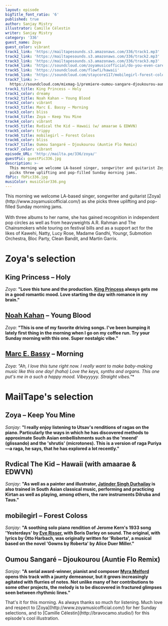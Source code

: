 ```yaml
---
layout: episode
bigTitle_font_ratio: '6'
published: true
author: Sanjay Mistry
illustrator: Camille Célestin
writer: Sanjay Mistry
category: '336'
guest_name: Zoya
guest_color: vibrant
track1_link: 'https://mailtapesounds.s3.amazonaws.com/336/track1.mp3'
track2_link: 'https://mailtapesounds.s3.amazonaws.com/336/track2.mp3'
track3_link: 'https://mailtapesounds.s3.amazonaws.com/336/track3.mp3'
track4_link: 'https://soundcloud.com/zoyamusicofficial/do-you-even-care'
track5_link: 'https://soundcloud.com/flowfi/hawaii'
track6_link: 'https://soundcloud.com/staycore117/mobilegirl-forest-coloss'
track7_link: >-
  https://soundcloud.com/mixmag-1/premiere-oumou-sangare-djoukourou-auntie-flo-remix
track1_title: King Princess – Holy
track1_color: dreamy
track2_title: Noah Kahan – Young Blood
track2_color: vibrant
track3_title: Marc E. Bassy – Morning
track3_color: bliss
track4_title: Zoya – Keep You Mine
track4_color: vibrant
track5_title: Rvdical the Kid – Hawaii (w/ amaarae & EDWVN)
track5_color: trippy
track6_title: mobilegirl – Forest Coloss
track6_color: bliss
track7_title: Oumou Sangaré – Djoukourou (Auntie Flo Remix)
track7_color: vibrant
episode_URL: 'http://mailta.pe/336/zoya/'
guestPic: guestPic336.jpg
description: >-
  This morning we welcome LA-based singer, songwriter and guitarist Zoya as she
  picks three uplifting and pop-filled Sunday morning jams.
fbPic: fbPic336.jpg
musiColor: musiColor336.png
---
```

<p id="introduction">This morning we welcome LA-based singer, songwriter and guitarist [Zoya](http://www.zoyamusicofficial.com/) as she picks three uplifting and pop-filled Sunday morning jams.
<br><br>
With three albums to her name, she has gained recognition in independent pop circles as well as from heavyweights A.R. Rahman and The Chainsmokers while touring on festival bills and as a support act for the likes of Kawehi, Natty, Lucy Rose, Madame Gandhi, Youngr, Submotion Orchestra, Bloc Party, Clean Bandit, and Martin Garrix.</p>


# Zoya's selection

## King Princess – Holy
_Zoya_: **"**Love this tune and the production. [King Princess](https://kingprincessmusic.com/) always gets me in a good romantic mood. Love starting the day with romance in my brain.**"**

## [Noah Kahan](http://noahkahan.com/) – Young Blood
_Zoya_: **"**This is one of my favorite driving songs. I've been bumping it lately first thing in the morning when I go on my coffee run. Try your Sunday morning with this one. Super nostalgic vibe.**"**

## [Marc E. Bassy](http://www.marcebassy.com/) – Morning
_Zoya_: **"**Ah, I love this tune right now. I really want to make baby-making music like this one day! (haha*) Love the keys, synths and organs. This one put's me in a such a happy mood. Vibeyyyyy. Straight vibes.**"**


# MailTape's selection

## Zoya – Keep You Mine
_Sanjay_: **"**I really enjoy listening to Utsav's renditions of ragas on the piano. Particularly the ways in which he has discovered methods to approximate South Asian embellishments such as the 'meend' (glissando) and the 'shrutis' (microtones). This is a version of raga Puriya—a raga, he says, that he has explored a lot recently.**"**

## Rvdical The Kid – Hawaii (with amaarae & EDWVN)
_Sanjay_: **"**As well as a painter and illustrator, [Jatinder Singh Durhailay](http://jatindersinghdurhailay.com/) is also trained in South Asian classical music, performing and practicing Kirtan as well as playing, among others, the rare instruments Dilruba and Taus.**"**

## mobilegirl – Forest Coloss
_Sanjay_: **"**A soothing solo piano rendition of Jerome Kern's 1933 song 'Yesterdays' by [Eve Risser](https://www.everisser.com/), with Boris Darley on sound. The original, with lyrics by Otto Harbach, was originally written for 'Roberta', a musical based on the novel 'Gowns by Roberta' by Alice Duer Miller.**"**

## Oumou Sangaré – Djoukourou (Auntie Flo Remix)
_Sanjay_: **"**A serial award-winner, pianist and composer [Myra Melford](http://www.myramelford.com/) opens this track with a jaunty demeanour, but it grows increasingly agitated with flurries of notes. Not unlike many of her contributions to some other projects, the melody is to be discovered in fractured glimpses seen between rhythmic lines.**"**


<p id="outroduction">That's it for this morning. As always thanks so much for listening. Much love and respect to [Zoya](http://www.zoyamusicofficial.com/) for her Sunday selections, and to [Camille Célestin](http://bravocamo.studio/) for this episode's cool illustration.</p>
